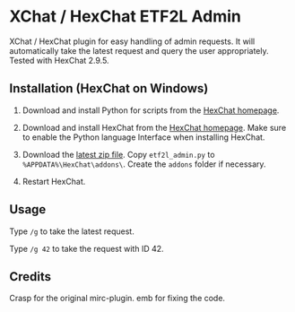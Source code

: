 # XChat / HexChat ETF2L Admin

XChat / HexChat plugin for easy handling of admin requests. It will automatically take the latest request and query the user appropriately.
Tested with HexChat 2.9.5.

## Installation (HexChat on Windows)
1. Download and install Python for scripts from the [HexChat homepage](http://hexchat.org/downloads.html).

2. Download and install HexChat from the [HexChat homepage](http://hexchat.org/downloads.html). Make sure to enable the Python language Interface when installing HexChat.

3. Download the [latest zip file](https://github.com/nTraum/XChat-ETF2L-Admin/archive/master.zip). Copy `etf2l_admin.py` to `%APPDATA%\HexChat\addons\`. Create the `addons` folder if necessary.

4. Restart HexChat.

## Usage
Type `/g` to take the latest request.

Type `/g 42` to take the request with ID 42.

## Credits
Crasp for the original mirc-plugin. emb for fixing the code.
